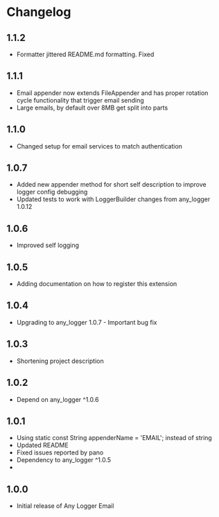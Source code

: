 # Changelog

## 1.1.2

* Formatter jittered README.md formatting. Fixed

## 1.1.1

* Email appender now extends FileAppender and has proper rotation cycle functionality that trigger
  email sending
* Large emails, by default over 8MB get split into parts

## 1.1.0

* Changed setup for email services to match authentication

## 1.0.7

* Added new appender method for short self description to improve logger config debugging
* Updated tests to work with LoggerBuilder changes from any_logger 1.0.12

## 1.0.6

* Improved self logging

## 1.0.5

* Adding documentation on how to register this extension

## 1.0.4

* Upgrading to any_logger 1.0.7 - Important bug fix

## 1.0.3

* Shortening project description

## 1.0.2

* Depend on any_logger ^1.0.6

## 1.0.1

* Using static const String appenderName = 'EMAIL'; instead of string
* Updated README
* Fixed issues reported by pano
* Dependency to any_logger ^1.0.5
*

## 1.0.0

* Initial release of Any Logger Email